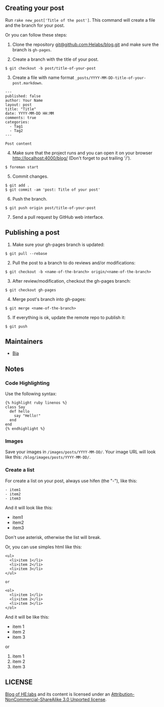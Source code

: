 ## Creating your post

Run ```rake new_post['Title of the post']```. This command will create a file and the branch for your post.

Or you can follow these steps:

1) Clone the repository [git@github.com:Helabs/blog.git](https://github.com/Helabs/blog) and make sure the branch is `gh-pages`.

2) Create a branch with the title of your post.

```
$ git checkout -b post/title-of-your-post
```

3) Create a file with name format `_posts/YYYY-MM-DD-title-of-your-post.markdown`.

```
---
published: false
author: Your Name
layout: post
title: "Title"
date: YYYY-MM-DD HH:MM
comments: true
categories:
  - Tag1
  - Tag2
---

Post content
```

4) Make sure that the project runs and you can open it on your browser [http://localhost:4000/blog/](http://localhost:4000/blog/) (Don't forget to put trailing '/').

```
$ foreman start
```

5) Commit changes.

```
$ git add .
$ git commit -am 'post: Title of your post'
```

6) Push the branch.

```
$ git push origin post/title-of-your-post
```

7) Send a pull request by GitHub web interface.

## Publishing a post

1) Make sure your gh-pages branch is updated:

```
$ git pull --rebase
```
 
2) Pull the post to a branch to do reviews and/or modifications:

```
$ git checkout -b <name-of-the-branch> origin/<name-of-the-branch>
```
 
3) After review/modification, checkout the gh-pages branch:
 
```
$ git checkout gh-pages
```
 
4) Merge post's branch into gh-pages:
 
```
$ git merge <name-of-the-branch>
```
 
5) If everything is ok, update the remote repo to publish it:
 
```
$ git push
```

## Maintainers

- [Bia](https://github.com/beatrizcp87)

## Notes

### Code Highlighting

Use the following syntax:

```
{% highlight ruby linenos %}
class Say
  def hello
    say "Hello!"
  end
end
{% endhighlight %}
```

### Images

Save your images in `/images/posts/YYYY-MM-DD/`. Your image URL will look like this: `/blog/images/posts/YYYY-MM-DD/`.

### Create a list

For create a list on your post, always use hifen (the "-"), like this:

```
- item1
- item2
- item3
```

And it will look like this: 

- item1
- item2
- item3

Don't use asterisk, otherwise the list will break.

Or, you can use simples html like this:

```
<ul>
  <li>item 1</li>
  <li>item 2</li>
  <li>item 3</li>
</ul>

or

<ol>
  <li>item 1</li>
  <li>item 2</li>
  <li>item 3</li>
</ol>
```
And it will be like this: 

<ul>
  <li>item 1</li>
  <li>item 2</li>
  <li>item 3</li>
</ul>

or

<ol>
  <li>item 1</li>
  <li>item 2</li>
  <li>item 3</li>
</ol>

## LICENSE

[Blog of HE:labs](http://helabs.com.br/blog/) and its content is licensed under an [Attribution-NonCommercial-ShareAlike 3.0 Unported license](http://creativecommons.org/licenses/by-nc-sa/3.0/legalcode).
